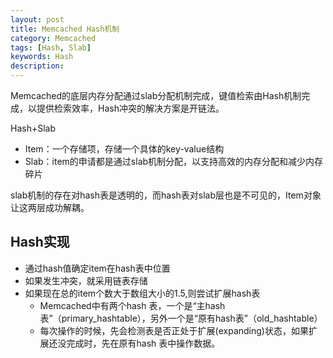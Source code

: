 ```yaml
---
layout: post
title: Memcached Hash机制 
category: Memcached
tags: [Hash, Slab]
keywords: Hash
description: 
---
```


Memcached的底层内存分配通过slab分配机制完成，键值检索由Hash机制完成，以提供检索效率，Hash冲突的解决方案是开链法。

Hash+Slab

* Item：一个存储项，存储一个具体的key-value结构
* Slab：item的申请都是通过slab机制分配，以支持高效的内存分配和减少内存碎片

slab机制的存在对hash表是透明的，而hash表对slab层也是不可见的，Item对象让这两层成功解耦。


## Hash实现

* 通过hash值确定item在hash表中位置
* 如果发生冲突，就采用链表存储
* 如果现在总的item个数大于数组大小的1.5,则尝试扩展hash表
    * Memcached中有两个hash 表，一个是“主hash 表”（primary_hashtable），另外一个是“原有hash表”（old_hashtable）
    * 每次操作的时候，先会检测表是否正处于扩展(expanding)状态，如果扩展还没完成时，先在原有hash 表中操作数据。
